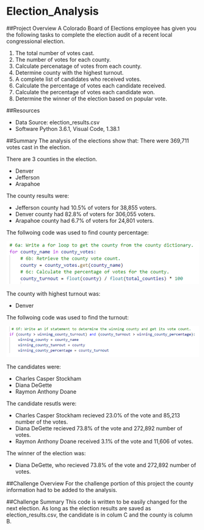 # Election_Analysis

##Project Overview
A Colorado Board of Elections employee has given you the following tasks to complete the election audit of a recent local congressional election.

1. The total number of votes cast.
2. The number of votes for each county.
3. Calculate percenatage of votes from each county.
4. Determine county with the highest turnout.
5. A complete list of candidates who received votes.
6. Calculate the percentage of votes each candidate received.
7. Calculate the percentage of votes each candidate won.
8. Determine the winner of the election based on popular vote.

##Resources
- Data Source: election_results.csv
- Software Python 3.6.1, Visual Code, 1.38.1

##Summary
The analysis of the elections show that:
There were 369,711 votes cast in the election.

There are 3 counties in the election.
  - Denver
  - Jefferson
  - Arapahoe
  
The county results were:
  - Jefferson county had 10.5% of voters for 38,855 voters.
  - Denver county had 82.8% of voters for 306,055 voters.
  - Arapahoe county had 6.7% of voters for 24,801 voters.

The follwoing code was used to find county percentage:

![Get_Votes_Calculate_Percentage](https://github.com/joeapodaca/Election_Analysis/blob/main/Resources/Get_Votes_Calculate_Percentage.PNG)
  
The county with highest turnout was:
 - Denver

The follwoing code was used to find the turnout:

![Determine_Winning_County](https://github.com/joeapodaca/Election_Analysis/blob/main/Resources/Determine_Winning_County.PNG)

The candidates were:
  - Charles Casper Stockham
  - Diana DeGette
  - Raymon Anthony Doane
  
 The candidate resutls were:
  - Charles Casper Stockham recieved 23.0% of the vote and 85,213 number of the votes.
  - Diana DeGette recieved 73.8% of the vote and 272,892 number of votes.
  - Raymon Anthony Doane received 3.1% of the vote  and 11,606 of votes.
  
 The winner of the election was:
 - Diana DeGette, who recieved 73.8% of the vote and 272,892 number of votes.
 
 ##Challenge Overview
 For the challenge portion of this project the county information had to be added to the analysis.
 
 ##Challenge Summary
 This code is written to be easily changed for the next election.  As long as the election results are saved as election_results.csv, the candidate is in colum C and     the county is column B.
